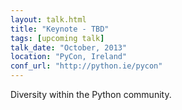 ```yaml
---
layout: talk.html
title: "Keynote - TBD"
tags: [upcoming talk]
talk_date: "October, 2013"
location: "PyCon, Ireland"
conf_url: "http://python.ie/pycon"
---
```


Diversity within the Python community.